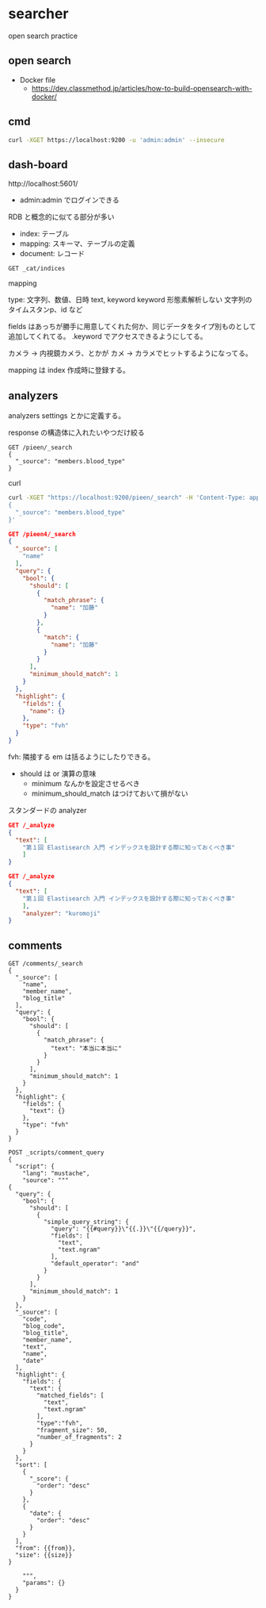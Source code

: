 # searcher

open search practice

## open search

- Docker file
  - https://dev.classmethod.jp/articles/how-to-build-opensearch-with-docker/

## cmd

``` sh
curl -XGET https://localhost:9200 -u 'admin:admin' --insecure
```

## dash-board

http://localhost:5601/

- admin:admin でログインできる

RDB と概念的に似てる部分が多い

- index: テーブル
- mapping: スキーマ、テーブルの定義
- document: レコード

```
GET _cat/indices
```

mapping

type: 文字列、数値、日時
text, keyword 
keyword 形態素解析しない
文字列のタイムスタンp、id など

fields はあっちが勝手に用意してくれた何か、同じデータをタイプ別ものとして追加してくれてる。
.keyword でアクセスできるようにしてる。

カメラ → 内視鏡カメラ、とかが
カメ → カラメでヒットするようになってる。


mapping は index 作成時に登録する。

## analyzers

analyzers settings とかに定義する。


response の構造体に入れたいやつだけ絞る

```
GET /pieen/_search
{
  "_source": "members.blood_type"
}
```

curl

``` sh
curl -XGET "https://localhost:9200/pieen/_search" -H 'Content-Type: application/json' -k -u admin:admin -d'
{
  "_source": "members.blood_type"
}'
```


``` json
GET /pieen4/_search
{
  "_source": [
    "name"
  ],
  "query": {
    "bool": {
      "should": [
        {
          "match_phrase": {
            "name": "加藤"
          }
        },
        {
          "match": {
            "name": "加藤"
          }
        }
      ],
      "minimum_should_match": 1
    }
  },
  "highlight": {
    "fields": {
      "name": {}
    },
    "type": "fvh"
  }
}
```

fvh: 隣接する em は括るようにしたりできる。

- should は or 演算の意味
  - minimum なんかを設定させるべき
  - minimum_should_match はつけておいて損がない

スタンダードの analyzer 

``` json
GET /_analyze
{
  "text": [
    "第１回 Elastisearch 入門 インデックスを設計する際に知っておくべき事"
    ]
}
```

``` json
GET /_analyze
{
  "text": [
    "第１回 Elastisearch 入門 インデックスを設計する際に知っておくべき事"
    ],
    "analyzer": "kuromoji"
}
```

## comments

```
GET /comments/_search
{
  "_source": [
    "name",
    "member_name",
    "blog_title"
  ],
  "query": {
    "bool": {
      "should": [
        {
          "match_phrase": {
            "text": "本当に本当に"
          }
        }
      ],
      "minimum_should_match": 1
    }
  },
  "highlight": {
    "fields": {
      "text": {}
    },
    "type": "fvh"
  }
}
```


```
POST _scripts/comment_query
{
  "script": {
    "lang": "mustache",
    "source": """
{
  "query": {
    "bool": {
      "should": [
        {
          "simple_query_string": {
            "query": "{{#query}}\"{{.}}\"{{/query}}",
            "fields": [
              "text",
              "text.ngram"
            ],
            "default_operator": "and"
          }
        }
      ],
      "minimum_should_match": 1
    }
  },
  "_source": [
    "code",
    "blog_code",
    "blog_title",
    "member_name",
    "text",
    "name",
    "date"
  ],
  "highlight": {
    "fields": {
      "text": {
        "matched_fields": [
          "text",
          "text.ngram"
        ], 
        "type":"fvh",
        "fragment_size": 50,
        "number_of_fragments": 2
      }
    }
  },
  "sort": [
    {
      "_score": {
        "order": "desc"
      }
    },
    {
      "date": {
        "order": "desc"
      }
    }
  ],
  "from": {{from}},
  "size": {{size}}
}

    """,
    "params": {}
  }
}
```
